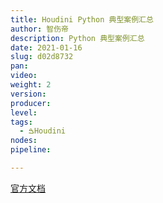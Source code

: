 ```yaml
---
title: Houdini Python 典型案例汇总
author: 智伤帝
description: Python 典型案例汇总
date: 2021-01-16
slug: d02d8732
pan: 
video: 
weight: 2
version: 
producer:
level: 
tags: 
  - ࠁHoudini
nodes: 
pipeline: 

---
```


[官方文档](https://www.sidefx.com/docs/houdini/basics/index.html)

